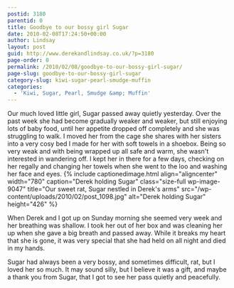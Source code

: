 ```yaml
---
postid: 3180
parentid: 0
title: Goodbye to our bossy girl Sugar
date: 2010-02-08T17:24:50+00:00
author: Lindsay
layout: post
guid: http://www.derekandlindsay.co.uk/?p=3180
page-order: 0
permalink: /2010/02/08/goodbye-to-our-bossy-girl-sugar/
page-slug: goodbye-to-our-bossy-girl-sugar
category-slug: kiwi-sugar-pearl-smudge-muffin
categories:
  - 'Kiwi, Sugar, Pearl, Smudge &amp; Muffin'
---
```

Our much loved little girl, Sugar passed away quietly yesterday. Over the past week she had become gradually weaker and weaker, but still enjoying lots of baby food, until her appetite dropped off completely and she was struggling to walk. I moved her from the cage she shares with her sisters into a very cosy bed I made for her with soft towels in a shoebox. Being so very weak and with being wrapped up all safe and warm, she wasn't interested in wandering off. I kept her in there for a few days, checking on her regally and changing her towels when she went to the loo and washing her face and eyes. {% include captionedimage.html align="aligncenter" width="780" caption="Derek holding Sugar" class="size-full wp-image-9047" title="Our sweet rat, Sugar nestled in Derek's arms" src="/wp-content/uploads/2010/02/post_1098.jpg" alt="Derek holding Sugar" height="426" %} 

When Derek and I got up on Sunday morning she seemed very week and her breathing was shallow. I took her out of her box and was cleaning her up when she gave a big breath and passed away. While it breaks my heart that she is gone, it was very special that she had held on all night and died in my hands.

Sugar had always been a very bossy, and sometimes difficult, rat, but I loved her so much. It may sound silly, but I believe it was a gift, and maybe a thank you from Sugar, that I got to see her pass quietly and peacefully.